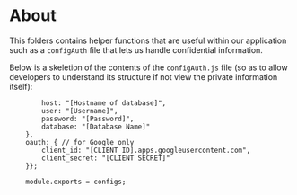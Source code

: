 # About

This folders contains helper functions that are useful within our application such as a `configAuth` file that lets us handle confidential information.

Below is a skeletion of the contents of the `configAuth.js` file (so as to allow developers to understand its structure if not view the private information itself):

```var configs = {database:{
        host: "[Hostname of database]",
        user: "[Username]",
        password: "[Password]",
        database: "[Database Name]"
    },
    oauth: { // for Google only
        client_id: "[CLIENT ID].apps.googleusercontent.com",
        client_secret: "[CLIENT SECRET]"
    }};
    
    module.exports = configs;
```